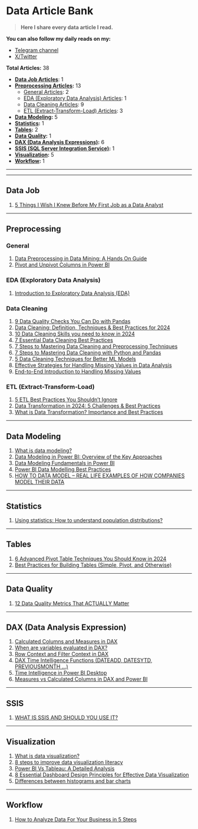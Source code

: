 # Data Article Bank
> **Here I share every data article I read.**

**You can also follow my daily reads on my:**
- [Telegram channel](https://t.me/data_solution_ach)
- [X/Twitter](https://x.com/ArashChitgar)


**Total Articles:** 38
- **[Data Job Articles](#Data-Job)**: 1
- **[Preprocessing Articles](#Preprocessing):** 13
  - [General Articles](#General-Articles): 2
  - [EDA (Exploratory Data Analysis) Articles](#EDA-(Exploratory-Data-Analysis)-Articles): 1
  - [Data Cleaning Articles](#Data-Cleaning-Articles): 9
  - [ETL (Extract-Transform-Load) Articles](#ETL-(Extract-Transform-Load)-Articles): 3
- **[Data Modeling](#Data-Modeling):** 5
- **[Statistics](#Statistics):** 1
- **[Tables](#Tables):** 2
- **[Data Quality](#Data-Quality):** 1
- **[DAX (Data Analysis Expressions)](#DAX-(Data-Analysis-Expressions)):** 6
- **[SSIS (SQL Server Integration Service)](#SSIS):** 1
- **[Visualization](#Visualization):** 5
- **[Workflow](#Workflow):** 1

---
---

## Data Job
  1. [5 Things I Wish I Knew Before My First Job as a Data Analyst](https://medium.com/learning-data/5-things-i-wish-i-knew-before-my-first-job-as-a-data-analyst-3bdef1f2c6f)

---

## Preprocessing
  ### General
  1. [Data Preprocessing in Data Mining: A Hands On Guide](https://www.analyticsvidhya.com/blog/2021/08/data-preprocessing-in-data-mining-a-hands-on-guide/)
  2. [Pivot and Unpivot Columns in Power BI](https://www.acuitytraining.co.uk/news-tips/pivot-and-unpivot-columns-in-power-bi/)
  ### EDA (Exploratory Data Analysis)
  1. [Introduction to Exploratory Data Analysis (EDA)](https://www.analyticsvidhya.com/blog/2021/02/introduction-to-exploratory-data-analysis-eda/)
  ### Data Cleaning
  1. [9 Data Quality Checks You Can Do with Pandas](https://www.telm.ai/blog/9-data-quality-checks-you-can-do-with-pandas/)
  2. [Data Cleaning: Definition, Techniques & Best Practices for 2024](https://technologyadvice.com/blog/information-technology/data-cleaning/)
  3. [10 Data Cleaning Skills you need to know in 2024](https://www.dataquest.io/blog/10-data-cleaning-skills/)
  4. [7 Essential Data Cleaning Best Practices](https://www.montecarlodata.com/blog-data-cleaning-best-practices/)
  5. [7 Steps to Mastering Data Cleaning and Preprocessing Techniques](https://www.kdnuggets.com/2023/08/7-steps-mastering-data-cleaning-preprocessing-techniques.html)
  6. [7 Steps to Mastering Data Cleaning with Python and Pandas](https://www.kdnuggets.com/7-steps-to-mastering-data-cleaning-with-python-and-pandas)
  7. [5 Data Cleaning Techniques for Better ML Models](https://dataheroes.ai/blog/data-cleaning-techniques-for-better-ml-models/)
  8. [Effective Strategies for Handling Missing Values in Data Analysis](https://www.analyticsvidhya.com/blog/2021/10/handling-missing-value/)
  9. [End-to-End Introduction to Handling Missing Values](https://www.analyticsvidhya.com/blog/2021/10/end-to-end-introduction-to-handling-missing-values/)
  ### ETL (Extract-Transform-Load)
  1. [5 ETL Best Practices You Shouldn’t Ignore](https://www.montecarlodata.com/blog-5-etl-best-practices/)
  2. [Data Transformation in 2024: 5 Challenges & Best Practices](https://research.aimultiple.com/data-transformation/)
  3. [What is Data Transformation? Importance and Best Practices](https://edgedelta.com/company/blog/what-is-data-transformation)

---

## Data Modeling
  1. [What is data modeling?](https://powerbi.microsoft.com/en-us/what-is-data-modeling/?cdn=disable)
  2. [Data Modeling in Power BI: Overview of the Key Approaches](https://www.infopulse.com/blog/data-modeling-power-bi)
  3. [Data Modeling Fundamentals in Power BI](https://www.phdata.io/blog/data-modeling-fundamentals-in-power-bi/)
  4. [Power BI Data Modelling Best Practices](https://www.element61.be/en/resource/power-bi-data-modelling-best-practices)
  5. [HOW TO DATA MODEL – REAL LIFE EXAMPLES OF HOW COMPANIES MODEL THEIR DATA](https://www.theseattledataguy.com/how-to-data-model-real-life-examples-of-how-companies-model-their-data/#page-content)

---

## Statistics
  1. [Using statistics: How to understand population distributions?](https://www.analyticsvidhya.com/blog/2014/07/statistics/?utm_source=reading_list&utm_medium=https://www.analyticsvidhya.com/blog/2014/07/statistics/)

---

## Tables
  1. [6 Advanced Pivot Table Techniques You Should Know in 2024](https://www.goskills.com/Excel/Resources/Advanced-pivot-table-techniques)
  2. [Best Practices for Building Tables (Simple, Pivot, and Otherwise)](https://www.evisions.com/resources/blog/best-practices-for-building-tables-simple-pivot-and-otherwise/)

---

## Data Quality
  1. [12 Data Quality Metrics That ACTUALLY Matter](https://www.montecarlodata.com/blog-data-quality-metrics/)

---

## DAX (Data Analysis Expression)
  1. [Calculated Columns and Measures in DAX](https://www.sqlbi.com/articles/calculated-columns-and-measures-in-dax/)
  2. [When are variables evaluated in DAX?](https://www.sqlbi.com/articles/when-are-variables-evaluated-in-dax/)
  3. [Row Context and Filter Context in DAX](https://www.sqlbi.com/articles/row-context-and-filter-context-in-dax/)
  4. [DAX Time Intelligence Functions (DATEADD, DATESYTD, PREVIOUSMONTH …)](https://xperiun.com/blog/dax-time-intelligence-functions-dateadd-datesytd-previousmonth/)
  5. [Time Intelligence in Power BI Desktop](https://www.sqlbi.com/articles/time-intelligence-in-power-bi-desktop/)
  6. [Measures vs Calculated Columns in DAX and Power BI](https://endjin.com/blog/2022/04/measures-vs-calculated-columns-in-dax)

---

## SSIS
  1. [WHAT IS SSIS AND SHOULD YOU USE IT?](https://www.theseattledataguy.com/what-is-ssis-and-should-you-use-it/#page-content)

---

## Visualization
  1. [What is data visualization?](https://www.techtarget.com/searchbusinessanalytics/definition/data-visualization)
  2. [8 steps to improve data visualization literacy](https://www.techtarget.com/searchbusinessanalytics/tip/steps-to-improve-data-visualization-literacy)
  3. [Power BI Vs Tableau: A Detailed Analysis](https://www.acuitytraining.co.uk/news-tips/power-bi-vs-tableau/)
  4. [8 Essential Dashboard Design Principles for Effective Data Visualization](https://medium.com/@mokkup/8-essential-dashboard-design-principles-for-effective-data-visualization-40653c5fd135)
  5. [Differences between histograms and bar charts](https://www.storytellingwithdata.com/blog/2021/1/28/histograms-and-bar-charts)

---

## Workflow
  1. [How to Analyze Data For Your Business in 5 Steps](https://www.datacamp.com/blog/how-to-analyze-data-for-business)
